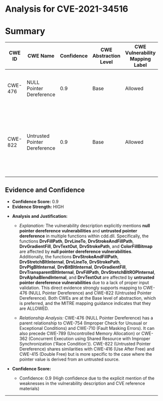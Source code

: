 # Analysis for CVE-2021-34516

# Summary
| CWE ID  | CWE Name    | Confidence | CWE Abstraction Level | CWE Vulnerability Mapping Label | CWE-Vulnerability Mapping Notes |
|--------------|--------------------------------------------------------------------------------------------|------------|-----------------------|------------------------------------|---------------------------------------------------------------------------------------------------------------------------------------------------------------------------------|
| CWE-476 | NULL Pointer Dereference | 0.9 | Base | Allowed | The product dereferences a pointer that it expects to be valid but is NULL. |
| CWE-822 | Untrusted Pointer Dereference | 0.9 | Base | Allowed | The product obtains a value from an untrusted source, converts this value to a pointer, and dereferences the resulting pointer. |

## Evidence and Confidence

*   **Confidence Score:** 0.9
*   **Evidence Strength:** HIGH

- **Analysis and Justification:**  
  - *Explanation:* The vulnerability description explicitly mentions **null pointer dereference vulnerabilities** and **untrusted pointer dereference** in multiple functions within cdd.dll. Specifically, the functions **DrvFillPath**, **DrvLineTo**, **DrvStrokeAndFillPath**, **DrvGradientFill**, **DrvTextOut**, **DrvStrokePath**, and **ColorFillBitmap** are affected by **null pointer dereference vulnerabilities**. Additionally, the functions **DrvStrokeAndFillPath**, **DrvStretchBltInternal**, **DrvLineTo**, **DrvStrokePath**, **DrvPlgBltInternal**, **DrvBitBltInternal**, **DrvGradientFill**, **DrvTransparentBltInternal**, **DrvFillPath**, **DrvStretchBltROPInternal**, **DrvAlphaBlendInternal**, and **DrvTextOut** are affected by **untrusted pointer dereference vulnerabilities** due to a lack of proper input validation. This direct evidence strongly supports mapping to CWE-476 (NULL Pointer Dereference) and CWE-822 (Untrusted Pointer Dereference). Both CWEs are at the Base level of abstraction, which is preferred, and the MITRE mapping guidance indicates that they are ALLOWED.

  - *Relationship Analysis:* CWE-476 (NULL Pointer Dereference) has a parent relationship to CWE-754 (Improper Check for Unusual or Exceptional Conditions) and CWE-710 (Fault Masking Errors). It can also precede CWE-789 (Uncontrolled Memory Allocation) or CWE-362 (Concurrent Execution using Shared Resource with Improper Synchronization ('Race Condition')). CWE-822 (Untrusted Pointer Dereference) shares similarities with CWE-416 (Use After Free) and CWE-415 (Double Free) but is more specific to the case where the pointer value is derived from an untrusted source.

- **Confidence Score:**  
  - Confidence: 0.9 (High confidence due to the explicit mention of the weaknesses in the vulnerability description and CVE reference materials)

---